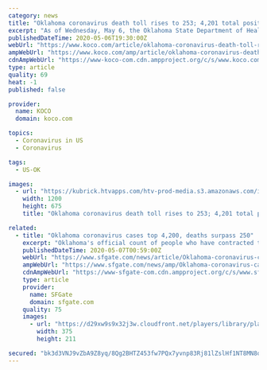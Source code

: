```yaml
---
category: news
title: "Oklahoma coronavirus death toll rises to 253; 4,201 total positive cases statewide"
excerpt: "As of Wednesday, May 6, the Oklahoma State Department of Health reported there are 4,201 confirmed positive coronavirus cases in the state, and that the number of virus-related deaths reached 253."
publishedDateTime: 2020-05-06T19:30:00Z
webUrl: "https://www.koco.com/article/oklahoma-coronavirus-death-toll-rises-to-253-4201-total-positive-cases-statewide/32390327"
ampWebUrl: "https://www.koco.com/amp/article/oklahoma-coronavirus-death-toll-rises-to-253-4201-total-positive-cases-statewide/32390327"
cdnAmpWebUrl: "https://www-koco-com.cdn.ampproject.org/c/s/www.koco.com/amp/article/oklahoma-coronavirus-death-toll-rises-to-253-4201-total-positive-cases-statewide/32390327"
type: article
quality: 69
heat: -1
published: false

provider:
  name: KOCO
  domain: koco.com

topics:
  - Coronavirus in US
  - Coronavirus

tags:
  - US-OK

images:
  - url: "https://kubrick.htvapps.com/htv-prod-media.s3.amazonaws.com/images/ap-197881902479.png?crop=1.00xw:1.00xh;0,0&resize=1200:*"
    width: 1200
    height: 675
    title: "Oklahoma coronavirus death toll rises to 253; 4,201 total positive cases statewide"

related:
  - title: "Oklahoma coronavirus cases top 4,200, deaths surpass 250"
    excerpt: "Oklahoma's official count of people who have contracted the coronavirus has topped 4,200 and the number deaths due to COVID-19 has surpassed 250, the state State Department of Health reported. There are 4,"
    publishedDateTime: 2020-05-07T00:59:00Z
    webUrl: "https://www.sfgate.com/news/article/Oklahoma-coronavirus-cases-top-4-200-deaths-15251011.php"
    ampWebUrl: "https://www.sfgate.com/news/amp/Oklahoma-coronavirus-cases-top-4-200-deaths-15251011.php"
    cdnAmpWebUrl: "https://www-sfgate-com.cdn.ampproject.org/c/s/www.sfgate.com/news/amp/Oklahoma-coronavirus-cases-top-4-200-deaths-15251011.php"
    type: article
    provider:
      name: SFGate
      domain: sfgate.com
    quality: 75
    images:
      - url: "https://d29xw9s9x32j3w.cloudfront.net/players/library/placeholder.png"
        width: 375
        height: 211

secured: "bk3d3VNJ9vZbA9Z8yq/8Qg2BHTZ453fw7PQx7yvnp83Rj81lZslHf1NT8MN8qqnkUhOr8U9EEqeEKmd/oxWmSetTPLXh8ht205k4/bmBZSN7CHFoagDa8mC1e+Ea3vL0wjpmqbVOew0hxcx9mGuh7dJSezCHRrY+LVBpx5MbsZK2yJe49t5sCWYUaWwIDuQWY6Cv1a5G1nItBzWD5ajnSmOPPvpMBkl73cktL6laYkoW3qfNGzn5owPmfPzQgkywyaJiFVPj6uGTEpiOJjbCIuxssCzHudXXq21s/eVlLuXe0U39GDr3vwe56mdKo3P+90FM/E3diKKl2X+UsISJkhJbG8dTKzsbiMJ7l6kH57mh5WECyA+w/jbejcFs/sLTQR9X1eJIKgK8BxshnQ3AhueYPjDd/i5gORGGKfiWXMHuxxaDpjblyxFD6tBusCLJW13mAsjkT0slgaM2yiQg+k4qMyzycW8/wc9MyZKMfTw=;Bx2v7YTOlmhWnBdJQduZ5A=="
---
```


